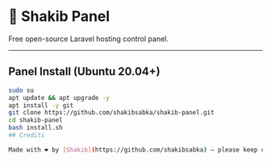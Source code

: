 # 🚀 Shakib Panel

Free open-source Laravel hosting control panel.

---

## Panel Install (Ubuntu 20.04+)

```bash
sudo su
apt update && apt upgrade -y
apt install -y git
git clone https://github.com/shakibsabka/shakib-panel.git
cd shakib-panel
bash install.sh
## Credits

Made with ❤️ by [Shakib](https://github.com/shakibsabka) — please keep credit when using this project.
